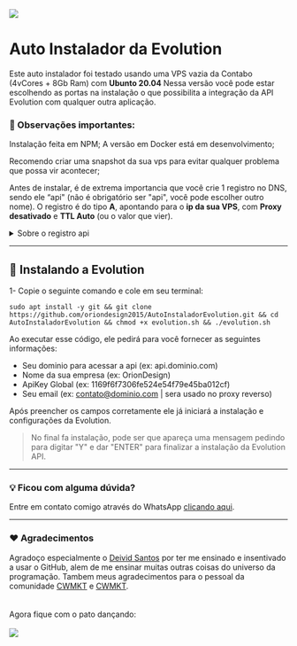 <img src="https://oriondesign.art.br/wp-content/uploads/2023/08/Thumb-Typebot-copiar-3.png">

# Auto Instalador da Evolution

Este auto instalador foi testado usando uma VPS vazia da Contabo (4vCores + 8Gb Ram) com **Ubunto 20.04**
Nessa versão você pode estar escolhendo as portas na instalação o que possibilita a integração da API Evolution com qualquer outra aplicação.

### 📌 Observações importantes:

Instalação feita em NPM;
A versão em Docker está em desenvolvimento;

Recomendo criar uma snapshot da sua vps para evitar qualquer problema que possa vir acontecer;

Antes de instalar, é de extrema importancia que você crie 1 registro no DNS, sendo ele “api" (não é obrigatório ser "api", você pode escolher outro nome). O registro é do tipo **A**, apontando para o **ip da sua VPS**, com **Proxy desativado** e **TTL Auto** (ou o valor que vier).
<details>
  <summary>Sobre o registro api</summary>
  <i>É através dele que conseguiremos acessar o Endpoint (lembrando que não é obrigatório ser "api", você pode escolher outro nome que não estiver em uso)</i><br><br>
  • Tipo: <b>A</b><br>
  • Entrada: <b>api</b><br>
  • Conteúdo: <b>IP do servidor</b><br><br>
  <img src="https://file.notion.so/f/s/c14b5ac1-d43a-4f18-bd76-4f10bd4262f1/Untitled.png?id=9855df72-743c-439d-b865-ec8391b93cc4&table=block&spaceId=f554c1aa-b56c-4ac0-88b1-4679371e6777&expirationTimestamp=1692072000000&signature=whfO8e8AETlGp2JEWdt0ML-i1QIlPr4kejWSGPXk-qY&downloadName=Untitled.png">
</details>

<hr/>

## 📀 Instalando a Evolution

1- Copie o seguinte comando e cole em seu terminal:
```
sudo apt install -y git && git clone https://github.com/oriondesign2015/AutoInstaladorEvolution.git && cd AutoInstaladorEvolution && chmod +x evolution.sh && ./evolution.sh
```

Ao executar esse código, ele pedirá para você fornecer as seguintes informações:
  - Seu dominio para acessar a api (ex: api.dominio.com)
  - Nome da sua empresa (ex: OrionDesign)
  - ApiKey Global (ex: 1169f6f7306fe524e54f79e45ba012cf)
  - Seu email (ex: contato@dominio.com | sera usado no proxy reverso)

Após preencher os campos corretamente ele já iniciará a instalação e configurações da Evolution.

>
> No final fa instalação, pode ser que apareça uma mensagem pedindo para digitar "Y" e dar "ENTER" para finalizar a instalação da Evolution API.
>

<hr/>

### 💡 Ficou com alguma dúvida?

Entre em contato comigo através do WhatsApp [clicando aqui](http://wa.me/+5511973052593).

<hr/>

### ❤️ Agradecimentos

Agradoço especialmente o <a href="https://github.com/DeividMs">Deivid Santos</a> por ter me ensinado e insentivado a usar o GitHub, alem de me ensinar muitas outras coisas do universo da programação.
Tambem meus agradecimentos para o pessoal da comunidade <a href="https://github.com/cwmkt">CWMKT</a> e <a href="https://evolution-api.com/opensource-whatsapp-api/">CWMKT</a>.
<br><br><br>
Agora fique com o pato dançando:<br><br>
<img src="https://media.giphy.com/media/v1.Y2lkPTc5MGI3NjExM3hpaTI2dzVuMGZmMnFteWE1bW80Z29hYXZub3cybTQyZHFrc2VoaSZlcD12MV9pbnRlcm5hbF9naWZfYnlfaWQmY3Q9Zw/b9QBHfcNpvqDK/giphy.gif">
